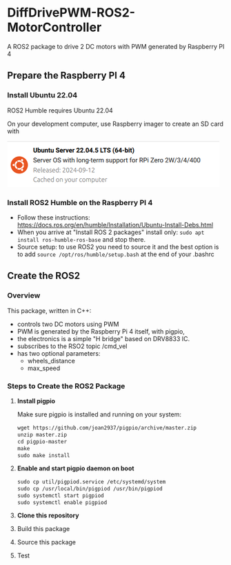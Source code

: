 # DiffDrivePWM-ROS2-MotorController
A ROS2 package to drive 2 DC motors with PWM generated by Raspberry PI 4

## Prepare the Raspberry PI 4

### Install Ubuntu 22.04

ROS2 Humble requires Ubuntu 22.04

On your development computer, use Raspberry imager to create an SD card with 

![](docs/ubuntu.png)

### Install ROS2 Humble on the Raspberry PI 4

* Follow these instructions: https://docs.ros.org/en/humble/Installation/Ubuntu-Install-Debs.html
* When you arrive at "Install ROS 2 packages" install only:
`sudo apt install ros-humble-ros-base` and stop there.
* Source setup: to use ROS2 you need to source it and the best option is to add `source /opt/ros/humble/setup.bash` at the end of your .bashrc

## Create the ROS2 

### Overview 
This package, written in C++:
* controls two DC motors using PWM
* PWM is generated by the Raspberry Pi 4 itself, with pigpio,
* the electronics is a simple "H bridge" based on DRV8833 IC.
* subscribes to the RSO2 topic /cmd_vel
* has two optional parameters:
  * wheels_distance
  * max_speed

### Steps to Create the ROS2 Package

1) __Install pigpio__
   
   Make sure pigpio is installed and running on your system:

   ```
   wget https://github.com/joan2937/pigpio/archive/master.zip
   unzip master.zip
   cd pigpio-master
   make
   sudo make install
   ```
2) __Enable and start pigpio daemon on boot__

   ```
   sudo cp util/pigpiod.service /etc/systemd/system
   sudo cp /usr/local/bin/pigpiod /usr/bin/pigpiod
   sudo systemctl start pigpiod
   sudo systemctl enable pigpiod
   ```
   
3) __Clone this repository__

3. Build this package

4. Source this package

5. Test
